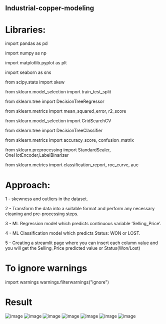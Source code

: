 ##    Industrial-copper-modeling 
# Libraries:

   import pandas as pd
   
   import numpy as np
  
   import matplotlib.pyplot as plt
  
   import seaborn as sns
   
   from scipy.stats import skew
   
   from sklearn.model_selection import train_test_split
   
   from sklearn.tree import DecisionTreeRegressor
   
   from sklearn.metrics import mean_squared_error, r2_score
   
   from sklearn.model_selection import GridSearchCV
   
   from sklearn.tree import DecisionTreeClassifier
   
   from sklearn.metrics import accuracy_score, confusion_matrix
   
   from sklearn.preprocessing import StandardScaler, OneHotEncoder,LabelBinarizer
   
   from sklearn.metrics import  classification_report, roc_curve, auc
   
# Approach:

1 - skewness and outliers in the dataset.

2 - Transform the data into a suitable format and perform any necessary cleaning and pre-processing steps.


3 - ML Regression model which predicts continuous variable ‘Selling_Price’.


4 - ML Classification model which predicts Status: WON or LOST.


5 - Creating a streamlit page where you can insert each column value and you will get the Selling_Price predicted value or Status(Won/Lost)
   
#  To ignore warnings

   import warnings
   warnings.filterwarnings("ignore")
   
# Result
![image](https://github.com/Vijayv451/Industrial-copper-modeling/assets/125632137/c4921ae2-1aee-4c15-bd8b-3df32c2c2651)
![image](https://github.com/Vijayv451/Industrial-copper-modeling/assets/125632137/1657bd56-56f9-426c-b7cc-3034f9e06246)
![image](https://github.com/Vijayv451/Industrial-copper-modeling/assets/125632137/ce934f6f-c700-401a-933c-4585d9380eae)
![image](https://github.com/Vijayv451/Industrial-copper-modeling/assets/125632137/55fc7a0a-677e-433a-8247-e7ded7bfa834)
![image](https://github.com/Vijayv451/Industrial-copper-modeling/assets/125632137/53ae8256-d978-4d75-8f40-b68957d18567)
![image](https://github.com/Vijayv451/Industrial-copper-modeling/assets/125632137/37c254d5-044d-4c94-93d5-b6494728c2d2)
![image](https://github.com/Vijayv451/Industrial-copper-modeling/assets/125632137/fe796215-67d1-45e0-96cb-5ad16aab35ad)

   
